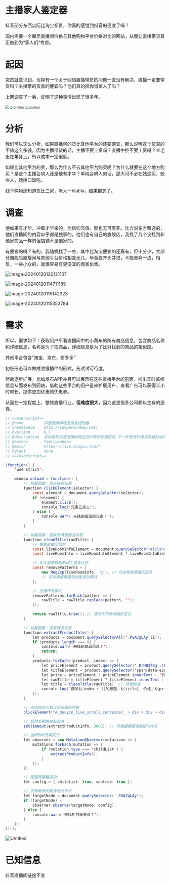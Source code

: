 # 主播家人鉴定器

抖音部分东西实际比淘宝都贵，你真的感觉到抖音的便宜了吗？

国内需要一个展示直播间价格与其他购物平台价格对比的网站，从而让直播带货真正做到为“家人们”考虑。

# 起因

突然就意识到，现存有一个关于网络直播带货的问题一直没有解决，直播一定要带货吗？主播带的货真的便宜吗？他们真的把你当家人了吗？

上网调查了一番，证明了这种事情出现了很多年。

<img src="./README.assets/Untitled.png" style="zoom:67%;" />

<img src="./README.assets/Untitled 2.png" alt="Untitled" style="zoom:67%;" />

<img src="./README.assets/Untitled 1.png" alt="Untitled" style="zoom:67%;" />

# 分析

我们可以这么分析，如果直播带的货比其他平台的还要便宜，那么说明这个货真的不值这么多钱，因为主播带货的话，主播不要工资吗？直播中控不要工资吗？羊毛出在羊身上，所以成本一定很低。

如果比其他平台的贵，那么为什么不去其他平台购买呢？为什么就要在这个地方购买？是这个主播会哄人还是他有才华？单纯会哄人的话，那大可不必在她这买，她哄人，她挣口饭吃。

线下购物还知道货比三家，听人一blabla，结果都忘了。

# 调查

他如果有才华，冲着才华来的，为信仰充值，那也无可厚非。比方说东方甄选的，他们直播间的内容似乎都是独家的，他们也有自己的旗舰店，我找了几个没找到和他家商品一样的但店铺不是他家的。

有便宜的吗？有的，我随机找了一些，其中比淘宝便宜的还真有，但十分少，大部分旗舰店直播间与其他平台价格相差无几，毕竟要齐头并进，不能舍弃一边，相反，一些小众的，就很容易有更便宜的商家出售。

![image-20240120120121107](./README.assets/image-20240120120121107.png)



![image-20240120114711185](./README.assets/image-20240120114711185.png)

![image-20240120115142323](./README.assets/image-20240120115142323.png)

![image-20240120115353784](./README.assets/image-20240120115353784.png)

# 需求

所以，需求如下：获取用户所看直播间中的小黄车的所有商品信息，包含商品名称和详细信息，名称是为了找商品，详细信息是为了比对找到的商品的相似度。

其他平台包含“淘宝、京东、拼多多”

初级形态可以做成油猴插件的形式，先试试可行度。

然后逐步扩展，比如发布APP并且可以展示在这些直播平台的前面，推出实时监控信息从而发布到网站，借助这些平台的用户量来扩展用户，查看广告可以获得半小时时长，提供更加优惠的优惠券。

从而在一定程度上，整顿直播行业，**但难度很大**，因为这是很多公司赖以生存的途径。

```java
// ==UserScript==
// @name         抖音直播间商品信息提取器
// @namespace    http://tampermonkey.net/
// @version      0.1
// @description  自动提取抖音直播间商品的价格和标题信息,下一步是进行淘宝价格的返回
// @author       familyouknow
// @match        https://live.douyin.com/*
// @grant        none
// ==/UserScript==

(function() {
    'use strict';

    window.onload = function() {
        // 功能函数：点击指定元素
        function clickElement(selector) {
            const element = document.querySelector(selector);
            if (element) {
                element.click();
                console.log('元素已点击');
            } else {
                console.warn('未找到指定的元素！');
            }
        }

        // 功能函数：提取并清理商品标题
        function cleanTitle(rawTitle) {
            // 提取直播间信息
            const liveRoomInfoElement = document.querySelector("#island_edf16 > div > div.BpZffg7x > div > div > a");
            const liveRoomInfo = liveRoomInfoElement ? liveRoomInfoElement.innerText : '';

            // 定义需要移除的词汇或表达式
            const removePatterns = [
                new RegExp(liveRoomInfo, 'g'), // 动态移除直播间信息
                // 可以根据需要添加更多的模式
            ];

            // 应用所有模式
            removePatterns.forEach(pattern => {
                rawTitle = rawTitle.replace(pattern, '');
            });

            return rawTitle.trim(); // 清除字符串两端的空白
        }

        // 功能函数：提取商品信息
        function extractProductInfo() {
            let products = document.querySelectorAll('.PGA7qLAy li');
            if (products.length === 0) {
                console.warn('未找到商品信息！');
                return;
            }
            products.forEach((product, index) => {
                let priceElement = product.querySelector('.DrH83f6g .CRfczKkD');
                let titleElement = product.querySelector('span[data-e2e="promotion-title"]');
                let price = priceElement ? priceElement.innerText : '价格未找到';
                let rawTitle = titleElement ? titleElement.innerText : '标题未找到';
                let title = cleanTitle(rawTitle); // 清理标题
                console.log(`商品${index + 1}的标题：${title}, 价格：${price}`);
            });
        }

        // 点击指定元素以显示商品列表
        clickElement("#_douyin_live_scroll_container_ > div > div > div > div > div._uuQkdQj > div > div.xrnYRWXb > div > div.YWlxyPHa > div > div > div:nth-child(2) > div > div > span");

        // 延时后提取商品信息
        setTimeout(extractProductInfo, 3000); // 可根据需要调整延时时长

        // 监听DOM元素变化
        let observer = new MutationObserver(mutations => {
            mutations.forEach(mutation => {
                if (mutation.type === 'childList') {
                    extractProductInfo();
                }
            });
        });

        // 配置观察器选项:
        let config = { childList: true, subtree: true };

        // 选择需要观察变动的节点
        let targetNode = document.querySelector('.PGA7qLAy');
        if (targetNode) {
            observer.observe(targetNode, config);
        } else {
            console.warn('未找到目标节点！');
        }
    };
})();
```

![Untitled](%E4%B8%BB%E6%92%AD%E5%AE%B6%E4%BA%BA%E9%89%B4%E5%AE%9A%E5%99%A8%20c31edec2e11047eb826c1f41f419de59/Untitled%203.png)

# 已知信息

抖音直播间链接不变